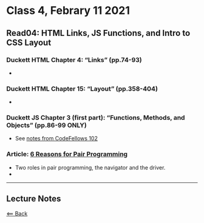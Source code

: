 # Class 4, Febrary 11 2021

## Read04: HTML Links, JS Functions, and Intro to CSS Layout

### Duckett HTML Chapter 4: “Links” (pp.74-93)

- 

### Duckett HTML Chapter 15: “Layout” (pp.358-404)

-

### Duckett JS Chapter 3 (first part): “Functions, Methods, and Objects” (pp.86-99 ONLY)

- See [notes from CodeFellows 102](../code102/class07-javascript2.md)

### Article: [6 Reasons for Pair Programming](https://www.codefellows.org/blog/6-reasons-for-pair-programming/)

- Two roles in pair programming, the navigator and the driver.
- 

---

## Lecture Notes

[<== Back](/README.md)
